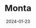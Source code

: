 ---  
layout: startup_page  
title: "Monta"  
id: "monta.com"  
permalink: "/montamonta.com01232024/"  
website: "https://monta.com/"  
funding_round: "Series B"  
funding_amount: "€80M"  
investors: "Energize Capital, GreenPoint Partners, Export and Investment Fund, Headline, byFounders, AENU, Creandum, Quantum Light"  
about: "Monta is building an operating platform for players in the electric vehicle (EV) ecosystem. It streamlines and simplifies charging operations, connecting energy providers to end-users and bridging the gap in the entire value chain from grid to hardware to business and drivers. Its platform currently manages 130,000 charge points and processes one million monthly charging sessions."  
markets: "Electric Vehicle (EV), Cleantech, Energy, Mobile Apps, Software"  
hq: "Copenhagen, Denmark"  
founded_year: "2020"  
linkedin: "https://www.linkedin.com/company/montaapp"  
twitter: "https://twitter.com/montadotcom"  
instagram: ""  
facebook: "https://www.facebook.com/Montadotcom"  
crunchbase: "https://www.crunchbase.com/organization/monta"  
pitchbook: "https://pitchbook.com/profiles/company/471093-67"  

date_display: "23-Jan-2024"  
date: "2024-01-23"

# SEO Optimization  
meta_title: "Monta - Series B Funding (€80M)"  
meta_description: "Monta, Monta is building an operating platform for players in the electric vehicle (EV) ecosystem. It streamlines and simplifies charging operations, connect..."  
meta_keywords: "Monta, Electric Vehicle (EV), Cleantech, Energy, Mobile Apps, Software, Series B funding"  
canonical_url: "https://startup.projectstartups.com/montamonta.com01232024/"  
---